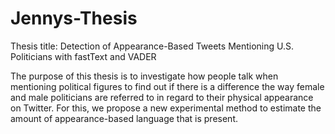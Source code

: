 # Jennys-Thesis

Thesis title: Detection of Appearance-Based Tweets Mentioning U.S. Politicians with fastText and VADER

The purpose of this thesis is to investigate how people talk when mentioning political figures to find out if there is a difference the way female and male politicians are referred to in regard to their physical appearance on Twitter. For this, we propose a new experimental method to estimate the amount of appearance-based language that is present.
